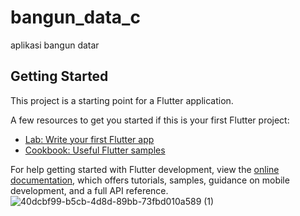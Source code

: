 # bangun_data_c

aplikasi bangun datar

## Getting Started

This project is a starting point for a Flutter application.

A few resources to get you started if this is your first Flutter project:

- [Lab: Write your first Flutter app](https://docs.flutter.dev/get-started/codelab)
- [Cookbook: Useful Flutter samples](https://docs.flutter.dev/cookbook)

For help getting started with Flutter development, view the
[online documentation](https://docs.flutter.dev/), which offers tutorials,
samples, guidance on mobile development, and a full API reference.
![40dcbf99-b5cb-4d8d-89bb-73fbd010a589 (1)](https://github.com/hafizprasejarah/bangun_datar_kelas_c/assets/151703354/6a8a5668-8e85-4c82-b3a6-bba63012d412)
